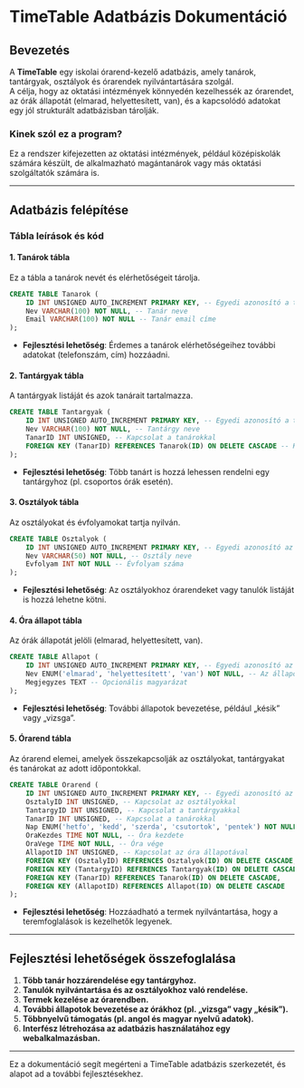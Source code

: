 
# TimeTable Adatbázis Dokumentáció

## Bevezetés

A **TimeTable** egy iskolai órarend-kezelő adatbázis, amely tanárok, tantárgyak, osztályok és órarendek nyilvántartására szolgál.  
A célja, hogy az oktatási intézmények könnyedén kezelhessék az órarendet, az órák állapotát (elmarad, helyettesített, van), 
és a kapcsolódó adatokat egy jól strukturált adatbázisban tárolják.

### Kinek szól ez a program?

Ez a rendszer kifejezetten az oktatási intézmények, például középiskolák számára készült, 
de alkalmazható magántanárok vagy más oktatási szolgáltatók számára is.

---

## Adatbázis felépítése

### Tábla leírások és kód

#### 1. **Tanárok tábla**
Ez a tábla a tanárok nevét és elérhetőségeit tárolja.

```sql
CREATE TABLE Tanarok (
    ID INT UNSIGNED AUTO_INCREMENT PRIMARY KEY, -- Egyedi azonosító a tanároknak
    Nev VARCHAR(100) NOT NULL, -- Tanár neve
    Email VARCHAR(100) NOT NULL -- Tanár email címe
);
```
- **Fejlesztési lehetőség**: Érdemes a tanárok elérhetőségeihez további adatokat (telefonszám, cím) hozzáadni.

#### 2. **Tantárgyak tábla**
A tantárgyak listáját és azok tanárait tartalmazza.

```sql
CREATE TABLE Tantargyak (
    ID INT UNSIGNED AUTO_INCREMENT PRIMARY KEY, -- Egyedi azonosító a tantárgyaknak
    Nev VARCHAR(100) NOT NULL, -- Tantárgy neve
    TanarID INT UNSIGNED, -- Kapcsolat a tanárokkal
    FOREIGN KEY (TanarID) REFERENCES Tanarok(ID) ON DELETE CASCADE -- Külső kulcs a Tanarok táblához
);
```
- **Fejlesztési lehetőség**: Több tanárt is hozzá lehessen rendelni egy tantárgyhoz (pl. csoportos órák esetén).

#### 3. **Osztályok tábla**
Az osztályokat és évfolyamokat tartja nyilván.

```sql
CREATE TABLE Osztalyok (
    ID INT UNSIGNED AUTO_INCREMENT PRIMARY KEY, -- Egyedi azonosító az osztályoknak
    Nev VARCHAR(50) NOT NULL, -- Osztály neve
    Evfolyam INT NOT NULL -- Évfolyam száma
);
```
- **Fejlesztési lehetőség**: Az osztályokhoz órarendeket vagy tanulók listáját is hozzá lehetne kötni.

#### 4. **Óra állapot tábla**
Az órák állapotát jelöli (elmarad, helyettesített, van).

```sql
CREATE TABLE Allapot (
    ID INT UNSIGNED AUTO_INCREMENT PRIMARY KEY, -- Egyedi azonosító az állapotoknak
    Nev ENUM('elmarad', 'helyettesített', 'van') NOT NULL, -- Az állapot típusa
    Megjegyzes TEXT -- Opcionális magyarázat
);
```
- **Fejlesztési lehetőség**: További állapotok bevezetése, például „késik” vagy „vizsga”.

#### 5. **Órarend tábla**
Az órarend elemei, amelyek összekapcsolják az osztályokat, tantárgyakat és tanárokat az adott időpontokkal.

```sql
CREATE TABLE Orarend (
    ID INT UNSIGNED AUTO_INCREMENT PRIMARY KEY, -- Egyedi azonosító az órarendi bejegyzéseknek
    OsztalyID INT UNSIGNED, -- Kapcsolat az osztályokkal
    TantargyID INT UNSIGNED, -- Kapcsolat a tantárgyakkal
    TanarID INT UNSIGNED, -- Kapcsolat a tanárokkal
    Nap ENUM('hetfo', 'kedd', 'szerda', 'csutortok', 'pentek') NOT NULL, -- Az óra napja
    OraKezdes TIME NOT NULL, -- Óra kezdete
    OraVege TIME NOT NULL, -- Óra vége
    AllapotID INT UNSIGNED, -- Kapcsolat az óra állapotával
    FOREIGN KEY (OsztalyID) REFERENCES Osztalyok(ID) ON DELETE CASCADE,
    FOREIGN KEY (TantargyID) REFERENCES Tantargyak(ID) ON DELETE CASCADE,
    FOREIGN KEY (TanarID) REFERENCES Tanarok(ID) ON DELETE CASCADE,
    FOREIGN KEY (AllapotID) REFERENCES Allapot(ID) ON DELETE CASCADE
);
```
- **Fejlesztési lehetőség**: Hozzáadható a termek nyilvántartása, hogy a teremfoglalások is kezelhetők legyenek.

---

## Fejlesztési lehetőségek összefoglalása

1. **Több tanár hozzárendelése egy tantárgyhoz.**
2. **Tanulók nyilvántartása és az osztályokhoz való rendelése.**
3. **Termek kezelése az órarendben.**
4. **További állapotok bevezetése az órákhoz (pl. „vizsga” vagy „késik”).**
5. **Többnyelvű támogatás (pl. angol és magyar nyelvű adatok).**
6. **Interfész létrehozása az adatbázis használatához egy webalkalmazásban.**

---

Ez a dokumentáció segít megérteni a TimeTable adatbázis szerkezetét, és alapot ad a további fejlesztésekhez.
